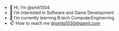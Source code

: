 - 👋 Hi, I’m @smit1304
- 👀 I’m interested in Software and Game Development
- 🌱 I’m currently learning B.tech ComputerEnginerring
- 📫 How to reach me @smitp1030@gamil.com

<!---
smit1304/smit1304 is a ✨ special ✨ repository because its `README.md` (this file) appears on your GitHub profile.
You can click the Preview link to take a look at your changes.
--->
